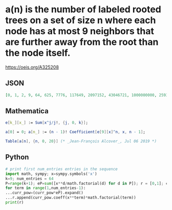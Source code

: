 # a\(n\) is the number of labeled rooted trees on a set of size n where each node has at most 9 neighbors that are further away from the root than the node itself\.
https://oeis.org/A325208
## JSON
```JSON
[0, 1, 2, 9, 64, 625, 7776, 117649, 2097152, 43046721, 1000000000, 25937424590, 743008369224, 23298084997044, 793714764270428, 29192925433321650, 1152921466989795360, 48661189511753527280, 2185911410555033096364, 104127340753401006230046, 5242879377215160617336400]
```
## Mathematica
```Mathematica
e[k_][x_] := Sum[x^j/j!, {j, 0, k}];
```
```Mathematica
a[0] = 0; a[n_] := (n - 1)! Coefficient[e[9][x]^n, x, n - 1];
```
```Mathematica
Table[a[n], {n, 0, 20}] (* _Jean-François Alcover_, Jul 06 2019 *)
```
## Python
```Python
# print first num_entries entries in the sequence
import math, sympy; x=sympy.symbols('x')
k=9; num_entries = 64
P=range(k+1); eP=sum([x**d/math.factorial(d) for d in P]); r = [0,1]; curr_pow = eP
for term in range(1,num_entries-1):
...curr_pow=(curr_pow*eP).expand()
...r.append(curr_pow.coeff(x**term)*math.factorial(term))
print(r)
```
